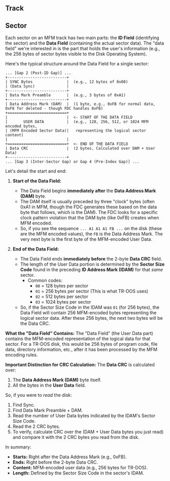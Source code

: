 ## Track


## Sector
Each sector on an MFM track has two main parts: the **ID Field** (identifying the sector) and the **Data Field** (containing the actual sector data). The "data field" we're interested in is the part that holds the user's information (e.g., the 256 bytes of sector bytes visible to the Disk Operating System).

Here's the typical structure around the Data Field for a single sector:

```
... [Gap 2 (Post-ID Gap)] ...
+--------------------------+
| SYNC Bytes               |  (e.g., 12 bytes of 0x00)
| (Data Sync)              |
+--------------------------+
| Data Mark Preamble       |  (e.g., 3 bytes of 0xA1)
+--------------------------+
| Data Address Mark (DAM)  |  (1 byte, e.g., 0xFB for normal data, 0xF8 for deleted - though FDC handles 0xFB)
+==========================+
|                          |  <- START OF THE DATA FIELD
|       USER DATA          |  (e.g., 128, 256, 512, or 1024 MFM encoded bytes,
| (MFM Encoded Sector Data)|   representing the logical sector content)
|                          |
+==========================+  <- END OF THE DATA FIELD
| Data CRC                 |  (2 bytes, Calculated over DAM + User Data)
+--------------------------+
... [Gap 3 (Inter-Sector Gap) or Gap 4 (Pre-Index Gap)] ...
```

Let's detail the start and end:

1.  **Start of the Data Field:**
    *   The Data Field begins **immediately after** the **Data Address Mark (DAM)** byte.
    *   The DAM itself is usually preceded by three "clock" bytes (often 0xA1 in MFM, though the FDC generates these based on the data byte that follows, which is the DAM). The FDC looks for a specific clock pattern violation that the DAM byte (like 0xFB) creates when MFM encoded.
    *   So, if you see the sequence `... A1 A1 A1 FB ...` on the disk (these are the MFM encoded values), the `FB` is the Data Address Mark. The very next byte is the first byte of the MFM-encoded User Data.

2.  **End of the Data Field:**
    *   The Data Field ends **immediately before** the 2-byte **Data CRC** field.
    *   The length of the User Data portion is determined by the **Sector Size Code** found in the preceding **ID Address Mark (IDAM)** for that *same* sector.
        *   Common codes:
            *   `00` = 128 bytes per sector
            *   `01` = 256 bytes per sector (This is what TR-DOS uses)
            *   `02` = 512 bytes per sector
            *   `03` = 1024 bytes per sector
    *   So, if the Sector Size Code in the IDAM was `01` (for 256 bytes), the Data Field will contain 256 MFM-encoded bytes representing the logical sector data. After these 256 bytes, the next two bytes will be the Data CRC.

**What the "Data Field" Contains:**
The "Data Field" (the User Data part) contains the MFM-encoded representation of the logical data for that sector. For a TR-DOS disk, this would be 256 bytes of program code, file data, directory information, etc., after it has been processed by the MFM encoding rules.

**Important Distinction for CRC Calculation:**
The **Data CRC** is calculated over:
1.  The **Data Address Mark (DAM)** byte itself.
2.  All the bytes in the **User Data** field.

So, if you were to *read* the disk:
1.  Find Sync.
2.  Find Data Mark Preamble + DAM.
3.  Read the number of User Data bytes indicated by the IDAM's Sector Size Code.
4.  Read the 2 CRC bytes.
5.  To verify, calculate CRC over the (DAM + User Data bytes you just read) and compare it with the 2 CRC bytes you read from the disk.

In summary:
*   **Starts:** Right after the Data Address Mark (e.g., 0xFB).
*   **Ends:** Right before the 2-byte Data CRC.
*   **Content:** MFM-encoded user data (e.g., 256 bytes for TR-DOS).
*   **Length:** Defined by the Sector Size Code in the sector's IDAM.